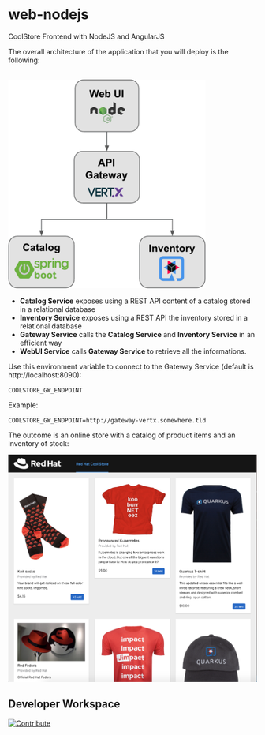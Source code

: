 # web-nodejs
CoolStore Frontend with NodeJS and AngularJS


The overall architecture of the application that you will deploy is the following:


<br>
<img src="coolstore-arch.png" width="400" alt="Coolstore Architecture">

* **Catalog Service** exposes using a REST API content of a catalog stored in a relational database
* **Inventory Service** exposes using a REST API the inventory stored in a relational database
* **Gateway Service** calls the **Catalog Service** and **Inventory Service** in an efficient way
* **WebUI Service** calls **Gateway Service** to retrieve all the informations.

Use this environment variable to connect to the Gateway Service (default is http://localhost:8090):
```
COOLSTORE_GW_ENDPOINT
```
Example:
```
COOLSTORE_GW_ENDPOINT=http://gateway-vertx.somewhere.tld
```

The outcome is an online store with a catalog of product items and an inventory of stock:

<img src="coolstore-web.png" width="600" alt="Coolstore Shop">


## Developer Workspace

[![Contribute](https://raw.githubusercontent.com/blues-man/cloud-native-workshop/demo/factory-contribute.svg)](https://codeready-openshift-workspaces.apps.credit-suisse.7bwh.p1.openshiftapps.com/factory?url=https://github.com/modernizing-java-applications-book/web-nodejs&policies.create=peruser)


